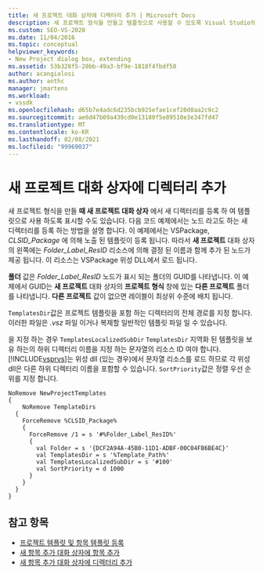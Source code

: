 ```yaml
---
title: 새 프로젝트 대화 상자에 디렉터리 추가 | Microsoft Docs
description: 새 프로젝트 형식을 만들고 템플릿으로 사용할 수 있도록 Visual Studio의 새 프로젝트 대화 상자에 디렉터리를 추가 하는 방법에 대해 알아봅니다.
ms.custom: SEO-VS-2020
ms.date: 11/04/2016
ms.topic: conceptual
helpviewer_keywords:
- New Project dialog box, extending
ms.assetid: 53b328f5-20bb-49a3-bf9e-1818f4fbdf50
author: acangialosi
ms.author: anthc
manager: jmartens
ms.workload:
- vssdk
ms.openlocfilehash: d65b7e4adc6d235bcb925efae1cef20d0aa2c9c2
ms.sourcegitcommit: ae6d47b09a439cd0e13180f5e89510e3e347fd47
ms.translationtype: MT
ms.contentlocale: ko-KR
ms.lasthandoff: 02/08/2021
ms.locfileid: "99969037"
---
```

# <a name="add-directories-to-the-new-project-dialog-box"></a>새 프로젝트 대화 상자에 디렉터리 추가
새 프로젝트 형식을 만들 **때 새 프로젝트 대화 상자** 에서 새 디렉터리를 등록 하 여 템플릿으로 사용 하도록 표시할 수도 있습니다. 다음 코드 예제에서는 노드 라고도 하는 새 디렉터리를 등록 하는 방법을 설명 합니다. 이 예제에서는 VSPackage, *CLSID_Package* 에 의해 노출 된 템플릿이 등록 됩니다. 따라서 **새 프로젝트** 대화 상자의 왼쪽에는 *Folder_Label_ResID* 리소스에 의해 결정 된 이름과 함께 추가 된 노드가 제공 됩니다. 이 리소스는 VSPackage 위성 DLL에서 로드 됩니다.

 **폴더** 값은 *Folder_Label_ResID* 노드가 표시 되는 폴더의 GUID를 나타냅니다. 이 예제에서 GUID는 **새 프로젝트** 대화 상자의 **프로젝트 형식** 창에 있는 **다른 프로젝트** 폴더를 나타냅니다. **다른 프로젝트** 값이 없으면 레이블이 최상위 수준에 배치 됩니다.

 `TemplatesDir`값은 프로젝트 템플릿을 포함 하는 디렉터리의 전체 경로를 지정 합니다. 이러한 파일은 *.vsz* 파일 이거나 복제할 일반적인 템플릿 파일 일 수 있습니다.

 을 지정 하는 경우 `TemplatesLocalizedSubDir` `TemplatesDir` 지역화 된 템플릿을 보유 하는의 하위 디렉터리 이름을 지정 하는 문자열의 리소스 ID 여야 합니다. [!INCLUDE[vsprvs](../../code-quality/includes/vsprvs_md.md)]는 위성 dll (있는 경우)에서 문자열 리소스를 로드 하므로 각 위성 dll은 다른 하위 디렉터리 이름을 포함할 수 있습니다. `SortPriority`값은 정렬 우선 순위를 지정 합니다.

```
NoRemove NewProjectTemplates
{
    NoRemove TemplateDirs
  {
    ForceRemove %CLSID_Package%
    {
      ForceRemove /1 = s '#%Folder_Label_ResID%'
      {
        val Folder = s '{DCF2A94A-45B0-11D1-ADBF-00C04FB6BE4C}'
        val TemplatesDir = s '%Template_Path%'
        val TemplatesLocalizedSubDir = s '#100'
        val SortPriority = d 1000
      }
    }
  }
}
```

## <a name="see-also"></a>참고 항목
- [프로젝트 템플릿 및 항목 템플릿 등록](../../extensibility/internals/registering-project-and-item-templates.md)
- [새 항목 추가 대화 상자에 항목 추가](../../extensibility/internals/adding-items-to-the-add-new-item-dialog-boxes.md)
- [새 항목 추가 대화 상자에 디렉터리 추가](../../extensibility/internals/adding-directories-to-the-add-new-item-dialog-box.md)
